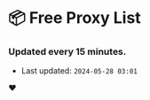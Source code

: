 # :package: Free Proxy List
### Updated every 15 minutes.

- Last updated: `2024-05-28 03:01`

:heart:
